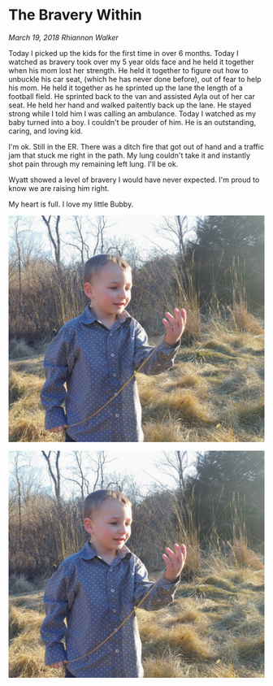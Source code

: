 # The Bravery Within
_March 19, 2018 Rhiannon Walker_

Today I picked up the kids for the first time in over 6 months.  Today I watched as bravery took over my 5 year olds face and he held it together when his mom lost her strength.  He held it together to figure out how to unbuckle his car seat, (which he has never done before), out of fear to help his mom.  He held it together as he sprinted up the lane the length of a football field.  He sprinted back to the van and assisted Ayla out of her car seat.  He held her hand and walked paitently back up the lane.  He stayed strong while I told him I was calling an ambulance.  Today I watched as my baby turned into a boy. I couldn't be prouder of him. He is an outstanding, caring, and loving kid.

I'm ok. Still in the ER. There was a ditch fire that got out of hand and a traffic jam that stuck me right in the path.  My lung couldn't take it and instantly shot pain through my remaining left lung. I'll be ok.

Wyatt showed a level of bravery I would have never expected.  I'm proud to know we are raising him right.

My heart is full.  I love my little Bubby.


![Wyatt](/static/img/blog/20180226_163330.jpg)



<img src="/static/img/blog/20180226_163330.jpg">